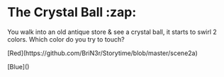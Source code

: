 <h1>The Crystal Ball :zap:</h1>

<p1>You walk into an old antique store & see a crystal ball, it starts to swirl 2 colors.
Which color do you try to touch?</p>

<p>[Red](https://github.com/BriN3r/Storytime/blob/master/scene2a)</p>
<p>[Blue]()</p>
